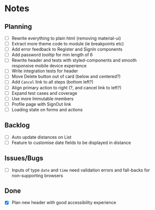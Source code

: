 # Notes

## Planning
- [ ] Rewrite everything to plain html (removing material-ui)
- [ ] Extract more theme code to module (ie breakpoints etc)
- [ ] Add error feedback to Register and SignIn components
- [ ] Add password _tooltip_ for min length of 6
- [ ] Rewrite header and tests with styled-components and smooth responsive mobile device experience 
- [ ] Write integration tests for header
- [ ] Move Delete button out of card (below and centered?)
- [ ] Add `Cancel` link to all steps (bottom left?)
- [ ] Align primary action to right (?, and cancel link to left?)
- [ ] Expand test cases and coverage
- [ ] Use more Immutable members
- [ ] Profile page with SignOut link
- [ ] Loading state on forms and actions

## Backlog
- [ ] Auto update distances on List
- [ ] Feature to customise date fields to be displayed in distance

## Issues/Bugs
- [ ] Inputs of type `date` and `time` need validation errors and fall-backs for non-supporting browsers

## Done
- [x] Plan new header with good accessibility experience
